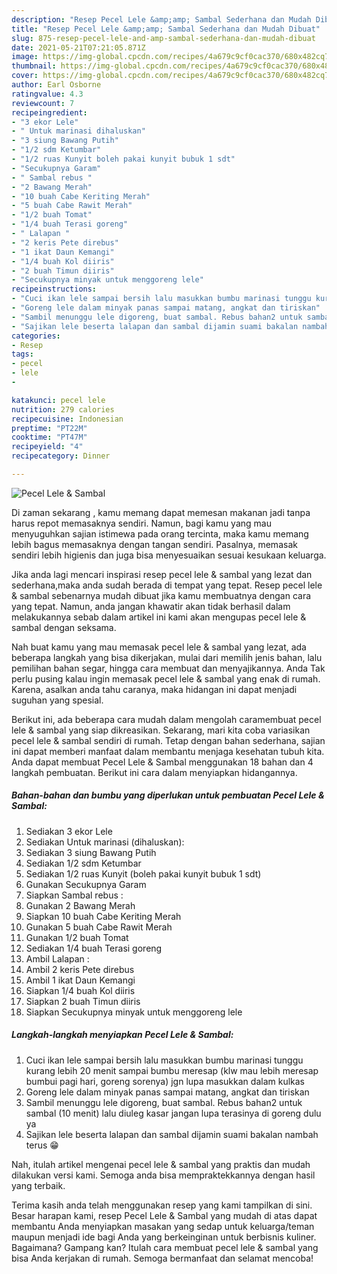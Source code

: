 ```yaml
---
description: "Resep Pecel Lele &amp;amp; Sambal Sederhana dan Mudah Dibuat"
title: "Resep Pecel Lele &amp;amp; Sambal Sederhana dan Mudah Dibuat"
slug: 875-resep-pecel-lele-and-amp-sambal-sederhana-dan-mudah-dibuat
date: 2021-05-21T07:21:05.871Z
image: https://img-global.cpcdn.com/recipes/4a679c9cf0cac370/680x482cq70/pecel-lele-sambal-foto-resep-utama.jpg
thumbnail: https://img-global.cpcdn.com/recipes/4a679c9cf0cac370/680x482cq70/pecel-lele-sambal-foto-resep-utama.jpg
cover: https://img-global.cpcdn.com/recipes/4a679c9cf0cac370/680x482cq70/pecel-lele-sambal-foto-resep-utama.jpg
author: Earl Osborne
ratingvalue: 4.3
reviewcount: 7
recipeingredient:
- "3 ekor Lele"
- " Untuk marinasi dihaluskan"
- "3 siung Bawang Putih"
- "1/2 sdm Ketumbar"
- "1/2 ruas Kunyit boleh pakai kunyit bubuk 1 sdt"
- "Secukupnya Garam"
- " Sambal rebus "
- "2 Bawang Merah"
- "10 buah Cabe Keriting Merah"
- "5 buah Cabe Rawit Merah"
- "1/2 buah Tomat"
- "1/4 buah Terasi goreng"
- " Lalapan "
- "2 keris Pete direbus"
- "1 ikat Daun Kemangi"
- "1/4 buah Kol diiris"
- "2 buah Timun diiris"
- "Secukupnya minyak untuk menggoreng lele"
recipeinstructions:
- "Cuci ikan lele sampai bersih lalu masukkan bumbu marinasi tunggu kurang lebih 20 menit sampai bumbu meresap (klw mau lebih meresap bumbui pagi hari, goreng sorenya) jgn lupa masukkan dalam kulkas"
- "Goreng lele dalam minyak panas sampai matang, angkat dan tiriskan"
- "Sambil menunggu lele digoreng, buat sambal. Rebus bahan2 untuk sambal (10 menit) lalu diuleg kasar jangan lupa terasinya di goreng dulu ya"
- "Sajikan lele beserta lalapan dan sambal dijamin suami bakalan nambah terus 😁"
categories:
- Resep
tags:
- pecel
- lele
- 

katakunci: pecel lele  
nutrition: 279 calories
recipecuisine: Indonesian
preptime: "PT22M"
cooktime: "PT47M"
recipeyield: "4"
recipecategory: Dinner

---
```



![Pecel Lele &amp; Sambal](https://img-global.cpcdn.com/recipes/4a679c9cf0cac370/680x482cq70/pecel-lele-sambal-foto-resep-utama.jpg)

Di zaman  sekarang , kamu memang dapat memesan makanan jadi tanpa harus repot memasaknya sendiri. Namun, bagi kamu yang mau menyuguhkan sajian istimewa pada orang tercinta, maka kamu memang lebih bagus memasaknya dengan tangan sendiri. Pasalnya, memasak sendiri lebih higienis dan juga bisa menyesuaikan sesuai kesukaan keluarga.

Jika anda lagi mencari inspirasi resep pecel lele &amp; sambal yang lezat dan sederhana,maka anda sudah berada di tempat yang tepat. Resep pecel lele &amp; sambal  sebenarnya mudah dibuat jika kamu membuatnya dengan cara yang tepat. Namun, anda jangan khawatir akan tidak berhasil dalam melakukannya 
sebab dalam artikel ini kami akan mengupas pecel lele &amp; sambal dengan seksama.  



Nah buat kamu yang mau memasak pecel lele &amp; sambal yang lezat, ada beberapa langkah yang bisa dikerjakan, mulai dari memilih jenis bahan, lalu pemilihan bahan segar, hingga cara membuat dan menyajikannya. Anda Tak perlu pusing kalau ingin memasak pecel lele &amp; sambal yang enak di rumah. Karena, asalkan anda  tahu caranya, maka hidangan ini dapat menjadi suguhan yang spesial.

Berikut ini, ada beberapa cara mudah dalam mengolah caramembuat pecel lele &amp; sambal yang siap dikreasikan. Sekarang, mari kita coba variasikan pecel lele &amp; sambal sendiri di rumah. Tetap dengan bahan sederhana, sajian ini dapat memberi manfaat dalam membantu menjaga kesehatan tubuh kita. Anda dapat membuat Pecel Lele &amp; Sambal menggunakan 18 bahan dan 4 langkah pembuatan. Berikut ini cara dalam menyiapkan hidangannya.

<!--inarticleads1-->

##### Bahan-bahan dan bumbu yang diperlukan untuk pembuatan Pecel Lele &amp; Sambal:

1. Sediakan 3 ekor Lele
1. Sediakan  Untuk marinasi (dihaluskan):
1. Sediakan 3 siung Bawang Putih
1. Sediakan 1/2 sdm Ketumbar
1. Sediakan 1/2 ruas Kunyit (boleh pakai kunyit bubuk 1 sdt)
1. Gunakan Secukupnya Garam
1. Siapkan  Sambal rebus :
1. Gunakan 2 Bawang Merah
1. Siapkan 10 buah Cabe Keriting Merah
1. Gunakan 5 buah Cabe Rawit Merah
1. Gunakan 1/2 buah Tomat
1. Sediakan 1/4 buah Terasi goreng
1. Ambil  Lalapan :
1. Ambil 2 keris Pete direbus
1. Ambil 1 ikat Daun Kemangi
1. Siapkan 1/4 buah Kol diiris
1. Siapkan 2 buah Timun diiris
1. Siapkan Secukupnya minyak untuk menggoreng lele




<!--inarticleads2-->

##### Langkah-langkah menyiapkan Pecel Lele &amp; Sambal:

1. Cuci ikan lele sampai bersih lalu masukkan bumbu marinasi tunggu kurang lebih 20 menit sampai bumbu meresap (klw mau lebih meresap bumbui pagi hari, goreng sorenya) jgn lupa masukkan dalam kulkas
1. Goreng lele dalam minyak panas sampai matang, angkat dan tiriskan
1. Sambil menunggu lele digoreng, buat sambal. Rebus bahan2 untuk sambal (10 menit) lalu diuleg kasar jangan lupa terasinya di goreng dulu ya
1. Sajikan lele beserta lalapan dan sambal dijamin suami bakalan nambah terus 😁




Nah, itulah artikel mengenai  pecel lele &amp; sambal  yang praktis dan mudah dilakukan versi kami. Semoga anda bisa mempraktekkannya dengan hasil yang terbaik. 

Terima kasih anda telah menggunakan resep yang kami tampilkan di sini. Besar harapan kami, resep  Pecel Lele &amp; Sambal yang mudah di atas dapat membantu Anda menyiapkan masakan yang sedap untuk keluarga/teman maupun menjadi ide bagi Anda yang berkeinginan untuk berbisnis kuliner. Bagaimana? Gampang kan? Itulah cara membuat pecel lele &amp; sambal yang bisa Anda kerjakan di rumah. Semoga bermanfaat dan selamat mencoba!

